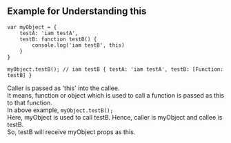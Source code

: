 ## Example for Understanding this
```
var myObject = {
    testA: 'iam testA',
    testB: function testB() {
        console.log('iam testB', this)
    }
}

myObject.testB(); // iam testB { testA: 'iam testA', testB: [Function: testB] }
```

Caller is passed as 'this' into the callee. <br />
It means, function or object which is used to call a function is passed as this to that function.<br />
In above example, `myObject.testB();` <br />
Here, myObject is used to call testB. Hence, caller is myObject and callee is testB.<br />
So, testB will receive myObject props as this.
